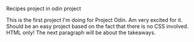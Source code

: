 Recipes project in odin project

This is the first project I'm doing for Project Odin. Am very excited for it. 
Should be an easy project based on the fact that there is no CSS involved. 
HTML only! The next paragraph will be about the takeaways.